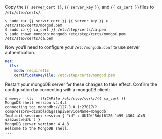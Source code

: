 Copy the `{{ server_cert }}`, `{{ server_key }}`, and `{{ ca_cert }}` files to `/etc/step/certs/`.

```shell-session
$ sudo cat {{ server_cert }} {{ server_key }} > /etc/step/certs/mongod.pem
$ sudo cp {{ ca_cert }} /etc/step/certs/ca.pem
$ sudo chown mongodb:mongodb /etc/step/certs/mongod.pem /etc/step/certs/ca.pem
```

Now you'll need to configure your `/etc/mongodb.conf` to use server authentication.

```yaml
net:
  tls:
    mode: requireTLS
    certificateKeyFile: /etc/step/certs/mongod.pem
```

Restart your mongoDB server for these changes to take effect.
Confirm the configuration by connecting with a mongoDB client:

```shell-session
$ mongo --tls --tlsCAFile /etc/step/certs/{{ ca_cert }}
MongoDB shell version v4.4.3
connecting to: mongodb://127.0.0.1:27017/?compressors=disabled&gssapiServiceName=mongodb
Implicit session: session { "id" : UUID("5ddf6126-1b99-4364-a2c5-4262ad2e9d7b") }
MongoDB server version: 4.4.3
Welcome to the MongoDB shell.
...
```
